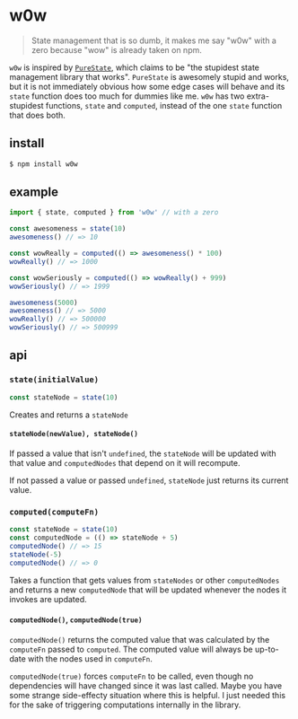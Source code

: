 # w0w

> State management that is so dumb, it makes me say "w0w" with a zero because "wow" is already taken on npm.

`w0w` is inspired by [`PureState`](https://github.com/MaiaVictor/PureState), which claims to be "the stupidest state management library that works". `PureState` is awesomely stupid and works, but it is not immediately obvious how some edge cases will behave and its `state` function does too much for dummies like me. `w0w` has two extra-stupidest functions, `state` and `computed`, instead of the one `state` function that does both.

## install

```sh
$ npm install w0w
```

## example

```js
import { state, computed } from 'w0w' // with a zero

const awesomeness = state(10)
awesomeness() // => 10

const wowReally = computed(() => awesomeness() * 100)
wowReally() // => 1000

const wowSeriously = computed(() => wowReally() + 999)
wowSeriously() // => 1999

awesomeness(5000)
awesomeness() // => 5000
wowReally() // => 500000
wowSeriously() // => 500999
```

## api

### `state(initialValue)`

```js
const stateNode = state(10)
```

Creates and returns a `stateNode`

#### `stateNode(newValue), stateNode()`

If passed a value that isn't `undefined`, the `stateNode` will be updated with that value and `computedNodes` that depend on it will recompute.

If not passed a value or passed `undefined`, `stateNode` just returns its current value.

### `computed(computeFn)`

```js
const stateNode = state(10)
const computedNode = (() => stateNode + 5)
computedNode() // => 15
stateNode(-5)
computedNode() // => 0
```

Takes a function that gets values from `stateNodes` or other `computedNodes` and returns a new `computedNode` that will be updated whenever the nodes it invokes are updated.

#### `computedNode()`, `computedNode(true)`

`computedNode()` returns the computed value that was calculated by the `computeFn` passed to `computed`. The computed value will always be up-to-date with the nodes used in `computeFn`.

`computedNode(true)` forces `computeFn` to be called, even though no dependencies will have changed since it was last called. Maybe you have some strange side-effecty situation where this is helpful. I just needed this for the sake of triggering computations internally in the library.

